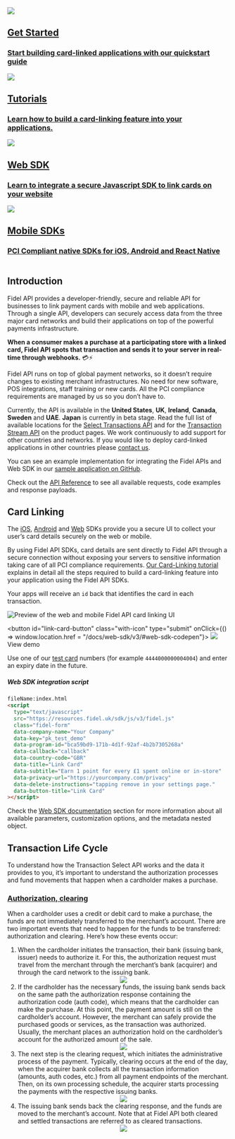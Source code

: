 <div class="row">
  <div class="column">
    <a href="/getting-started" class="content" data-path="/getting-started">
      <img src="https://raw.githubusercontent.com/FidelLimited/docs/master/assets/images/get-started.svg" />
      <h2 data-no-link>Get Started</h2>
      <h3>Start building card-linked applications with our quickstart guide</h3>
    </a>
  </div>
  <div class="column">
    <a href="/tutorials/card-linking" class="content">
      <img src="https://raw.githubusercontent.com/FidelLimited/docs/master/assets/images/playground.svg" />
      <h2 data-no-link>Tutorials</h2>
      <h3>Learn how to build a card-linking feature into your applications.</h3>
    </a>
  </div>
</div>
<div class="row">
  <div class="column">
    <a href="/web-sdk/v3" data-path="/web-sdk/v3" class="content">
      <img src="https://raw.githubusercontent.com/FidelLimited/docs/master/assets/images/web_sdk.svg" />
      <h2 data-no-link>Web SDK</h2>
      <h3>Learn to integrate a secure Javascript SDK to link cards on your website</h3>
    </a>
  </div>
  <div class="column">
    <a href="/mobile-sdks" class="content" data-path="/mobile-sdks">
      <img src="https://raw.githubusercontent.com/FidelLimited/docs/master/assets/images/mobile_sdk.svg" />
      <h2 data-no-link>Mobile SDKs</h2>
      <h3>PCI Compliant native SDKs for iOS, Android and React Native</h3>
    </a>
  </div>
</div>

## Introduction

Fidel API provides a developer-friendly, secure and reliable API for businesses to link payment cards with mobile and web applications. Through a single API, developers can securely access data from the three major card networks and build their applications on top of the powerful payments infrastructure.

**When a consumer makes a purchase at a participating store with a linked card, Fidel API spots that transaction and sends it to your server in real-time through webhooks.** 💳⚡️

Fidel API runs on top of global payment networks, so it doesn’t require changes to existing merchant infrastructures. No need for new software, POS integrations, staff training or new cards. All the PCI compliance requirements are managed by us so you don’t have to.

Currently, the API is available in the **United States**, **UK**, **Ireland**, **Canada**, **Sweden** and **UAE**. **Japan** is currently in beta stage. Read the full list of available locations for the [Select Transactions API](https://fidelapi.com/products/select-transactions) and for the [Transaction Stream API](https://fidelapi.com/products/transaction-stream) on the product pages. We work continuously to add support for other countries and networks. If you would like to deploy card-linked applications in other countries please [contact us](https://fidelapi.com/contact).

You can see an example implementation for integrating the Fidel APIs and Web SDK in our [sample application on GitHub](https://github.com/FidelLimited/fidel-api-sample-app).

Check out the [API Reference](https://reference.fidel.uk) to see all available requests, code examples and response payloads.

## Card Linking
The [iOS](/mobile-sdks/#ios), [Android](/mobile-sdks/#android) and [Web](/web-sdk/v3) SDKs provide you a secure UI to collect your user’s card details securely on the web or mobile.

By using Fidel API SDKs, card details are sent directly to Fidel API through a secure connection without exposing your servers to sensitive information taking care of all PCI compliance requirements. [Our Card-Linking tutorial](/tutorials/card-linking) explains in detail all the steps required to build a card-linking feature into your application using the Fidel API SDKs.

Your apps will receive an `id` back that identifies the card in each transaction.

<div>
  <img
    src="https://raw.githubusercontent.com/FidelLimited/docs/master/assets/images/sdks_main.png"
    srcset="https://raw.githubusercontent.com/FidelLimited/docs/master/assets/images/sdks_main.png, https://raw.githubusercontent.com/FidelLimited/docs/master/assets/images/sdks_main@2x.png 2x"
    alt="Preview of the web and mobile Fidel API card linking UI"
  />
</div>

<button id="link-card-button" class="with-icon" type="submit" onClick={() => window.location.href = "/docs/web-sdk/v3/#web-sdk-codepen"}>
  <img src="https://raw.githubusercontent.com/FidelLimited/docs/master/assets/images/eye.svg" />
  <span>View demo</span>
</button>

Use one of our [test card](/cards/#testing-card-numbers) numbers (for example `4444000000004004`) and enter an expiry date in the future.

##### Web SDK integration script

```html
fileName:index.html
<script
  type="text/javascript"
  src="https://resources.fidel.uk/sdk/js/v3/fidel.js"
  class="fidel-form"
  data-company-name="Your Company"
  data-key="pk_test_demo"
  data-program-id="bca59bd9-171b-4d1f-92af-4b2b7305268a"
  data-callback="callback"
  data-country-code="GBR"
  data-title="Link Card"
  data-subtitle="Earn 1 point for every £1 spent online or in-store"
  data-privacy-url="https://yourcompany.com/privacy"
  data-delete-instructions="tapping remove in your settings page."
  data-button-title="Link Card"
></script>
```

Check the [Web SDK documentation](/web-sdk/v3) section for more information about all available parameters, customization options, and the metadata nested object.


## Transaction Life Cycle
To understand how the Transaction Select API works and the data it provides to you, it’s important to understand the authorization processes and fund movements that happen when a cardholder makes a purchase.

### [Authorization, clearing](/transactions/#transaction-event-types)
When a cardholder uses a credit or debit card to make a purchase, the funds are not immediately transferred to the merchant’s account. There are two important events that need to happen for the funds to be transferred: authorization and clearing. Here’s how these events occur:
<ol>
  <li>
  When the cardholder initiates the transaction, their bank (issuing bank, issuer) needs to authorize it. For this, the authorization request must travel from the merchant through the merchant’s bank (acquirer) and through the card network to the issuing bank.
  <div style="text-align:center">
    <img src="https://files.readme.io/5767dae-auth1.jpg" />
  </div>
  </li>

  <li>
  If the cardholder has the necessary funds, the issuing bank sends back on the same path the authorization response containing the authorization code (auth code), which means that the cardholder can make the purchase.
  At this point, the payment amount is still on the cardholder’s account. However, the merchant can safely provide the purchased goods or services, as the transaction was authorized. Usually, the merchant places an authorization hold on the cardholder’s account for the authorized amount of the sale.
  <div style="text-align:center">
    <img src="https://files.readme.io/03181bd-auth2.jpg" />
  </div>
  </li>

  <li>
  The next step is the clearing request, which initiates the administrative process of the payment.
  Typically, clearing occurs at the end of the day, when the acquirer bank collects all the transaction information (amounts, auth codes, etc.) from all payment endpoints of the merchant. Then, on its own processing schedule, the acquirer starts processing the payments with the respective issuing banks.
  <div style="text-align:center">
    <img src="https://files.readme.io/41460ea-clearing1.jpg" />
  </div>
  </li>

  <li>
  The issuing bank sends back the clearing response, and the funds are moved to the merchant’s account.
  Note that at Fidel API both cleared and settled transactions are referred to as cleared transactions.
  <div style="text-align:center">
    <img src="https://files.readme.io/ff40166-clearing2.jpg" />
  </div>
  </li>
</ol>

